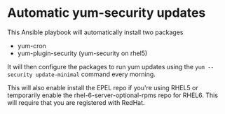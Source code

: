 Automatic yum-security updates
==============

This Ansible playbook will automatically install two packages

* yum-cron
* yum-plugin-security (yum-security on rhel5)

It will then configure the packages to run yum updates using the `yum --security update-minimal`
command every morning.

This will also enable install the EPEL repo if you're using RHEL5 or temporarily enable the
rhel-6-server-optional-rpms repo for RHEL6. This will require that you are registered with RedHat.